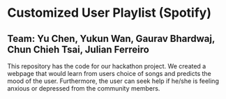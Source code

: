 # Customized User Playlist (Spotify)

## Team: Yu Chen, Yukun Wan, Gaurav Bhardwaj, Chun Chieh Tsai, Julian Ferreiro

This repository has the code for our hackathon project. We created a webpage that would learn from users choice of songs and predicts the mood of the user. Furthermore, the user can seek help if he/she is feeling anxious or depressed from the community members. 
